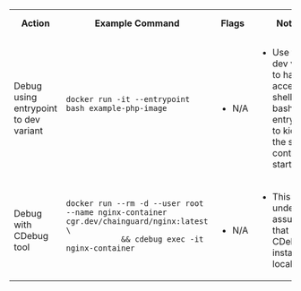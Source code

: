 <table>
    <!-- Header -->
    <tr>
        <th>Action</th>
        <th>Example Command</th>
        <th>Flags</th>
        <th>Notes</th>
        <th>Use Cases</th>
    </tr>
    <!-- Start entry in the cheatsheet -->
    <tr>
        <td> <!-- Description -->
        Debug using entrypoint to dev variant
        </td>
        <td> <!-- Copy paste command -->
            <pre><code class="language-bash">docker run -it --entrypoint bash example-php-image
            </code></pre>
        </td>
        <td> <!-- Flags -->
            <ul>
                <li>N/A</li>
            </ul>
        </td>
        <td> <!-- Notes -->
            <ul>
                <li>Use the dev variant to have access to a shell and bash as the entrypoint to kickoff the shell on container start</li>
            </ul>
        </td>
    </tr>
    <!-- End entry in the cheatsheet -->
    <!-- Start entry in the cheatsheet -->
    <tr>
        <td> <!-- Description -->
        Debug with CDebug tool
        </td>
        <td> <!-- Copy paste command -->
            <pre><code class="language-bash">docker run --rm -d --user root --name nginx-container cgr.dev/chainguard/nginx:latest \
            && cdebug exec -it nginx-container
            </code></pre>
        </td>
        <td> <!-- Flags -->
            <ul>
                <li>N/A</li>
            </ul>
        </td>
        <td> <!-- Notes -->
            <ul>
                <li>This is under the assumption that CDebug is installed locally</li>
            </ul>
        </td>
    </tr>
    <!-- End entry in the cheatsheet -->
</table>